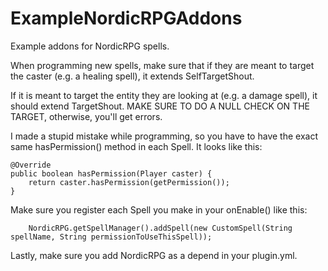 # ExampleNordicRPGAddons
Example addons for NordicRPG spells.

When programming new spells, make sure that if they are meant to target the caster (e.g. a healing spell), it extends SelfTargetShout.

If it is meant to target the entity they are looking at (e.g. a damage spell), it should extend TargetShout.
MAKE SURE TO DO A NULL CHECK ON THE TARGET, otherwise, you'll get errors.

I made a stupid mistake while programming, so you have to have the exact same hasPermission() method in each Spell. It looks like this:

	@Override
	public boolean hasPermission(Player caster) {
		return caster.hasPermission(getPermission());
	}
  
Make sure you register each Spell you make in your onEnable() like this:

		NordicRPG.getSpellManager().addSpell(new CustomSpell(String spellName, String permissionToUseThisSpell));
    
Lastly, make sure you add NordicRPG as a depend in your plugin.yml.
